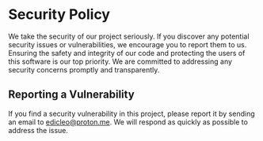 # Security Policy

We take the security of our project seriously. If you discover any potential security issues or vulnerabilities, we encourage you to report them to us. Ensuring the safety and integrity of our code and protecting the users of this software is our top priority. We are committed to addressing any security concerns promptly and transparently.

## Reporting a Vulnerability

If you find a security vulnerability in this project, please report it by sending an email to edicleo@proton.me. We will respond as quickly as possible to address the issue.
